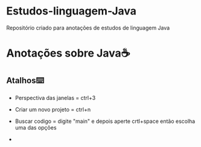 # Estudos-linguagem-Java
Repositório criado para anotações de estudos de linguagem Java 

# Anotações sobre Java:coffee:

## Atalhos:keyboard:

- Perspectiva das janelas = ctrl+3

- Criar um novo projeto = ctrl+n
- Buscar codigo = digite "main" e depois aperte crtl+space então escolha uma das opções
- 
